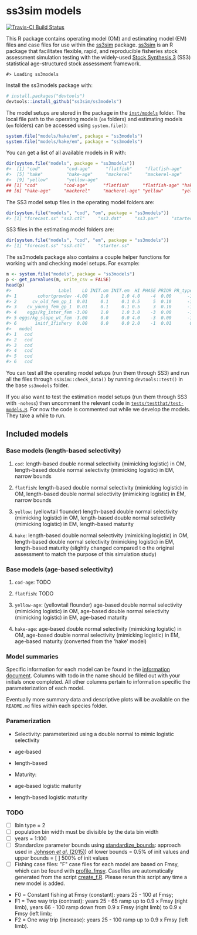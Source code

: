 <!-- README.md is generated from README.Rmd. Please edit that file and run
     `rmarkdown::render()` on this file. -->
ss3sim models
=============

[![Travis-CI Build Status](https://travis-ci.org/ss3sim/ss3models.png?branch=master)](https://travis-ci.org/ss3sim/ss3models)

This R package contains operating model (OM) and estimating model (EM) files and case files for use within the [ss3sim](https://github.com/ss3sim/ss3sim) package. [ss3sim](https://github.com/ss3sim/ss3sim) is an R package that facilitates flexible, rapid, and reproducible fisheries stock assessment simulation testing with the widely-used [Stock Synthesis 3](http://nft.nefsc.noaa.gov/Stock_Synthesis_3.htm) (SS3) statistical age-structured stock assessment framework.

    #> Loading ss3models

Install the ss3models package with:

``` r
# install.packages("devtools")
devtools::install_github("ss3sim/ss3models")
```

The model setups are stored in the package in the [`inst/models`](inst/models) folder. The local file path to the operating models (`om` folders) and estimating models (`em` folders) can be accessed using `system.file()`:

``` r
system.file("models/hake/om", package = "ss3models")
system.file("models/hake/em", package = "ss3models")
```

You can get a list of all available models in R with:

``` r
dir(system.file("models", package = "ss3models"))
#>  [1] "cod"          "cod-age"      "flatfish"     "flatfish-age"
#>  [5] "hake"         "hake-age"     "mackerel"     "mackerel-age"
#>  [9] "yellow"       "yellow-age"
## [1] "cod"          "cod-age"      "flatfish"     "flatfish-age" "hake"        
## [6] "hake-age"     "mackerel"     "mackerel-age" "yellow"       "yellow-age"  
```

The SS3 model setup files in the operating model folders are:

``` r
dir(system.file("models", "cod", "om", package = "ss3models"))
#> [1] "forecast.ss" "ss3.ctl"     "ss3.dat"     "ss3.par"     "starter.ss"
```

SS3 files in the estimating model folders are:

``` r
dir(system.file("models", "cod", "em", package = "ss3models"))
#> [1] "forecast.ss" "ss3.ctl"     "starter.ss"
```

The ss3models package also contains a couple helper functions for working with and checking model setups. For example:

``` r
m <- system.file("models", package = "ss3models")
p <- get_parvalues(m, write_csv = FALSE)
head(p)
#>                  Label    LO INIT.om INIT.em  HI PHASE PRIOR PR_type   SD
#> 1        cohortgrowdev -4.00     1.0     1.0 4.0    -4  0.00      -1  0.0
#> 2      cv_old_fem_gp_1  0.01     0.1     0.1 0.5     5  0.10      -1  0.8
#> 3    cv_young_fem_gp_1  0.01     0.1     0.1 0.5     3  0.10      -1  0.8
#> 4    eggs/kg_inter_fem -3.00     1.0     1.0 3.0    -3  0.00      -1  0.0
#> 5 eggs/kg_slope_wt_fem -3.00     0.0     0.0 4.0    -3  0.00      -1  0.0
#> 6       initf_1fishery  0.00     0.0     0.0 2.0    -1  0.01       0 99.0
#>   model
#> 1   cod
#> 2   cod
#> 3   cod
#> 4   cod
#> 5   cod
#> 6   cod
```

You can test all the operating model setups (run them through SS3) and run all the files through `ss3sim::check_data()` by running `devtools::test()` in the base `ss3models` folder.

If you also want to test the estimation model setups (run them through SS3 with `-nohess`) then uncomment the relevant code in [`tests/testthat/test-models.R`](tests/testthat/test-models.R). For now the code is commented out while we develop the models. They take a while to run.

Included models
---------------

### Base models (length-based selectivity)

1.  `cod`: length-based double normal selectivity (mimicking logistic) in OM, length-based double normal selectivity (mimicking logistic) in EM, narrow bounds

2.  `flatfish`: length-based double normal selectivity (mimicking logistic) in OM, length-based double normal selectivity (mimicking logistic) in EM, narrow bounds

3.  `yellow`: (yellowtail flounder) length-based double normal selectivity (mimicking logistic) in OM, length-based double normal selectivity (mimicking logistic) in EM, length-based maturity

4.  `hake`: length-based double normal selectivity (mimicking logistic) in OM, length-based double normal selectivity (mimicking logistic) in EM, length-based maturity (slightly changed compared t o the original assessment to match the purpose of this simulation study)

### Base models (age-based selectivity)

1.  `cod-age`: TODO

2.  `flatfish`: TODO

3.  `yellow-age`: (yellowtail flounder) age-based double normal selectivity (mimicking logistic) in OM, age-based double normal selectivity (mimicking logistic) in EM, age-based maturity

4.  `hake-age`: age-based double normal selectivity (mimicking logistic) in OM, age-based double normal selectivity (mimicking logistic) in EM, age-based maturity (converted from the 'hake' model)

### Model summaries

Specific information for each model can be found in the [information document](https://github.com/ss3sim/growth_models/blob/master/extra/modelinfo.csv). Columns with todo in the name should be filled out with your initials once completed. All other columns pertain to information specific the parameterization of each model.

Eventually more summary data and descriptive plots will be available on the `README.md` files within each species folder.

### Paramerization

-   Selectivity: parameterized using a double normal to mimic logistic selectivity
-   age-based
-   length-based

-   Maturity:
-   age-based logistic maturity
-   length-based logistic maturity

### TODO

-   [ ] lbin type = 2
-   [ ] population bin width must be divisible by the data bin width
-   [ ] years = 1:100
-   [ ] Standardize parameter bounds using [standardize\_bounds](https://github.com/ss3sim/ss3sim/blob/master/R/standardize_bounds.R): approach used in [Johnson *et al*. (2015)](http://icesjms.oxfordjournals.org/content/early/2014/04/09/icesjms.fsu055.full.pdf?keytype=ref&ijkey=NEXmZIkz3289u3z)) of lower bounds = 0.5% of init values and upper bounds = [ ] 500% of init values
-   [ ] Fishing case files: "F" case files for each model are based on Fmsy, which can be found with [profile\_fmsy](https://github.com/ss3sim/ss3sim/blob/master/R/profile_fmsy.r). Casefiles are automatically generated from the script [create\_f.R](https://github.com/ss3sim/growth_models/blob/master/create_f.R). Please rerun this script any time a new model is added.
-   F0 = Constant fishing at Fmsy (constant): years 25 - 100 at Fmsy;
-   F1 = Two way trip (contrast): years 25 - 65 ramp up to 0.9 x Fmsy (right limb), years 66 - 100 ramp down from 0.9 x Fmsy (right limb) to 0.9 x Fmsy (left limb;
-   F2 = One way trip (increase): years 25 - 100 ramp up to 0.9 x Fmsy (left limb).
